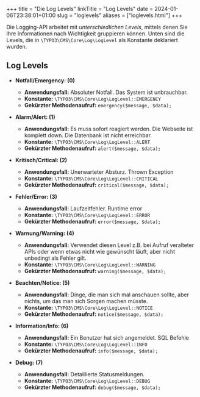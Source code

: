 +++
title = "Die Log Levels"
linkTitle = "Log Levels"
date = 2024-01-06T23:38:01+01:00
slug = "loglevels"
aliases = ["loglevels.html"]
+++

Die Logging-API arbeitet mit *unterschiedlichen Levels*, mittels denen Sie Ihre Informationen nach Wichtigkeit gruppieren können. Unten sind die Levels, die in `\TYPO3\CMS\Core\Log\LogLevel` als Konstante deklariert wurden.

## Log Levels

* **Notfall/Emergency: (0)**
  * **Anwendungsfall:** Absoluter Notfall. Das System ist unbrauchbar.
  * **Konstante:** `\TYPO3\CMS\Core\Log\LogLevel::EMERGENCY`
  * **Gekürzter Methodenaufruf:** `emergency($message, $data);`

* **Alarm/Alert: (1)**
  * **Anwendungsfall:** Es muss sofort reagiert werden. Die Webseite ist komplett down. 
  Die Datenbank ist nicht erreichbar.
  * **Konstante:** `\TYPO3\CMS\Core\Log\LogLevel::ALERT`
  * **Gekürzter Methodenaufruf:** `alert($message, $data);`

* **Kritisch/Critical: (2)**
  * **Anwendungsfall:** Unerwarteter Absturz. Thrown Exception
  * **Konstante:** `\TYPO3\CMS\Core\Log\LogLevel::CRITICAL`
  * **Gekürzter Methodenaufruf:** `critical($message, $data);`

* **Fehler/Error: (3)**
  * **Anwendungsfall:** Laufzeitfehler. Runtime error
  * **Konstante:** `\TYPO3\CMS\Core\Log\LogLevel::ERROR`
  * **Gekürzter Methodenaufruf:** `error($message, $data);`

* **Warnung/Warning: (4)**
  * **Anwendungsfall:** Verwendet diesen Level z.B. bei Aufruf veralteter APIs oder wenn
  etwas nicht wie gewünscht läuft, aber nicht unbedingt als Fehler gilt.
  * **Konstante:** `\TYPO3\CMS\Core\Log\LogLevel::WARNING`
  * **Gekürzter Methodenaufruf:** `warning($message, $data);`

* **Beachten/Notice: (5)**
  * **Anwendungsfall:** Dinge, die man sich mal anschauen sollte, aber nichts, um das
  man sich Sorgen machen müsste.
  * **Konstante:** `\TYPO3\CMS\Core\Log\LogLevel::NOTICE`
  * **Gekürzter Methodenaufruf:** `notice($message, $data);`

* **Information/Info: (6)**
  * **Anwendungsfall:** Ein Benutzer hat sich angemeldet. SQL Befehle
  * **Konstante:** `\TYPO3\CMS\Core\Log\LogLevel::INFO`
  * **Gekürzter Methodenaufruf:** `info($message, $data);`

* **Debug: (7)**
  * **Anwendungsfall:** Detaillierte Statusmeldungen.
  * **Konstante:** `\TYPO3\CMS\Core\Log\LogLevel::DEBUG`
  * **Gekürzter Methodenaufruf:** `debug($message, $data);`
